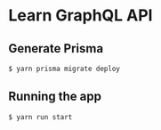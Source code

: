 # Learn GraphQL API

## Generate Prisma

```bash
$ yarn prisma migrate deploy 

```

## Running the app

```bash
$ yarn run start

```